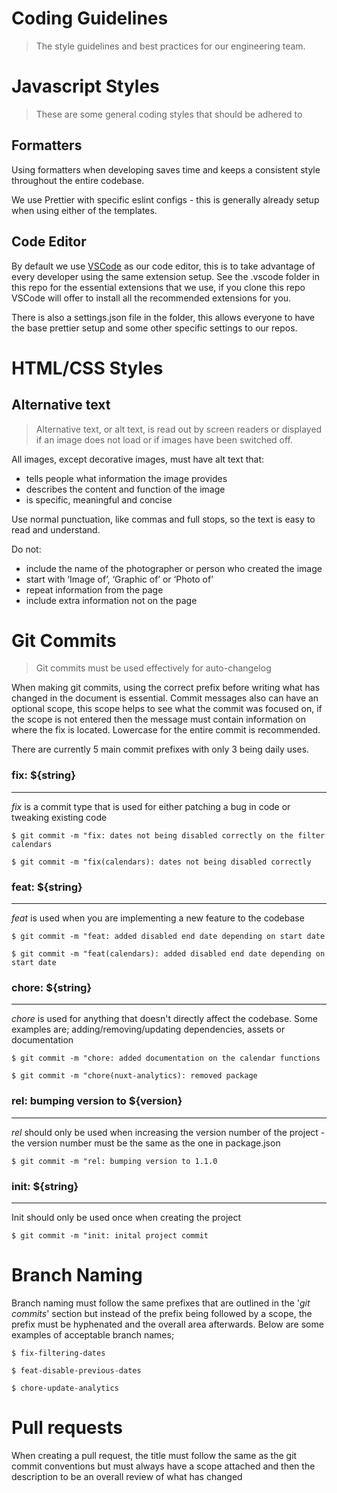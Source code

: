 # Coding Guidelines

> The style guidelines and best practices for our engineering team.

# Javascript Styles

> These are some general coding styles that should be adhered to

## Formatters

Using formatters when developing saves time and keeps a consistent style throughout the entire codebase.

We use Prettier with specific eslint configs - this is generally already setup when using either of the templates.

## Code Editor

By default we use [VSCode](https://code.visualstudio.com/) as our code editor, this is to take advantage of every developer using the same extension setup. See the .vscode folder in this repo for the essential extensions that we use, if you clone this repo VSCode will offer to install all the recommended extensions for you.

There is also a settings.json file in the folder, this allows everyone to have the base prettier setup and some other specific settings to our repos.

# HTML/CSS Styles

## Alternative text

> Alternative text, or alt text, is read out by screen readers or displayed if an image does not load or if images have been switched off.

All images, except decorative images, must have alt text that:

- tells people what information the image provides
- describes the content and function of the image
- is specific, meaningful and concise

Use normal punctuation, like commas and full stops, so the text is easy to read and understand.

Do not:

- include the name of the photographer or person who created the image
- start with ‘Image of’, ‘Graphic of’ or ‘Photo of’
- repeat information from the page
- include extra information not on the page

# Git Commits

> Git commits must be used effectively for auto-changelog

When making git commits, using the correct prefix before writing what has changed in the document is essential. Commit messages also can have an optional scope, this scope helps to see what the commit was focused on, if the scope is not entered then the message must contain information on where the fix is located. Lowercase for the entire commit is recommended.

There are currently 5 main commit prefixes with only 3 being daily uses.

### fix: \${string}

---

_fix_ is a commit type that is used for either patching a bug in code or tweaking existing code

    $ git commit -m "fix: dates not being disabled correctly on the filter calendars

    $ git commit -m "fix(calendars): dates not being disabled correctly

### feat: \${string}

---

_feat_ is used when you are implementing a new feature to the codebase

    $ git commit -m "feat: added disabled end date depending on start date

    $ git commit -m "feat(calendars): added disabled end date depending on start date

### chore: \${string}

---

_chore_ is used for anything that doesn't directly affect the codebase. Some examples are; adding/removing/updating dependencies, assets or documentation

    $ git commit -m "chore: added documentation on the calendar functions

    $ git commit -m "chore(nuxt-analytics): removed package

### rel: bumping version to \${version}

---

_rel_ should only be used when increasing the version number of the project - the version number must be the same as the one in package.json

    $ git commit -m "rel: bumping version to 1.1.0

### init: \${string}

---

Init should only be used once when creating the project

    $ git commit -m "init: inital project commit

# Branch Naming

Branch naming must follow the same prefixes that are outlined in the '_git commits_' section but instead of the prefix being followed by a scope, the prefix must be hyphenated and the overall area afterwards. Below are some examples of acceptable branch names;

    $ fix-filtering-dates

    $ feat-disable-previous-dates

    $ chore-update-analytics

# Pull requests

When creating a pull request, the title must follow the same as the git commit conventions but must always have a scope attached and then the description to be an overall review of what has changed
